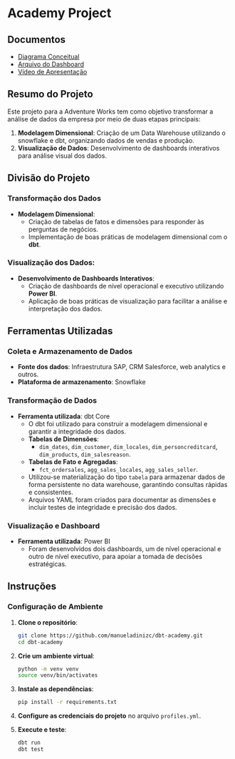 # Academy Project

## Documentos

- [Diagrama Conceitual](documents/conceptual_diagram_adw.pdf)
- [Arquivo do Dashboard](documents/adw_bi.pbix)
- [Vídeo de Apresentação](https://youtu.be/lRF0pSNLX-Q)

## Resumo do Projeto

Este projeto para a Adventure Works tem como objetivo transformar a análise de dados da empresa por meio de duas etapas principais:

1. **Modelagem Dimensional**: Criação de um Data Warehouse utilizando o snowflake e dbt, organizando dados de vendas e produção.
2. **Visualização de Dados**: Desenvolvimento de dashboards interativos para análise visual dos dados.

## Divisão do Projeto

### Transformação dos Dados
- **Modelagem Dimensional**: 
    - Criação de tabelas de fatos e dimensões para responder às perguntas de negócios.
    - Implementação de boas práticas de modelagem dimensional com o **dbt**.

### Visualização dos Dados:
- **Desenvolvimento de Dashboards Interativos**:
    - Criação de dashboards de nível operacional e executivo utilizando **Power BI**.
    - Aplicação de boas práticas de visualização para facilitar a análise e interpretação dos dados.

## Ferramentas Utilizadas

### Coleta e Armazenamento de Dados
- **Fonte dos dados**: Infraestrutura SAP, CRM Salesforce, web analytics e outros.
- **Plataforma de armazenamento**: Snowflake

### Transformação de Dados
- **Ferramenta utilizada**: dbt Core
    - O dbt foi utilizado para construir a modelagem dimensional e garantir a integridade dos dados.
    - **Tabelas de Dimensões**:
      - `dim_dates`, `dim_customer`, `dim_locales`, `dim_personcreditcard`, `dim_products`, `dim_salesreason`.
    - **Tabelas de Fato e Agregadas**:
      - `fct_ordersales`, `agg_sales_locales`, `agg_sales_seller`.
    - Utilizou-se materialização do tipo `tabela` para armazenar dados de forma persistente no data warehouse, garantindo consultas rápidas e consistentes.
    - Arquivos YAML foram criados para documentar as dimensões e incluir testes de integridade e precisão dos dados.

### Visualização e Dashboard
- **Ferramenta utilizada**: Power BI
    - Foram desenvolvidos dois dashboards, um de nível operacional e outro de nível executivo, para apoiar a tomada de decisões estratégicas.

## Instruções

### Configuração de Ambiente

1. **Clone o repositório**:
    ```bash
    git clone https://github.com/manueladinizc/dbt-academy.git
    cd dbt-academy
    ```

2. **Crie um ambiente virtual**:
    ```bash
    python -m venv venv
    source venv/bin/activates
    ```

3. **Instale as dependências**:
    ```bash
    pip install -r requirements.txt
    ```

4. **Configure as credenciais do projeto** no arquivo `profiles.yml`.

6. **Execute e teste**:
    ```bash
    dbt run
    dbt test
    ```